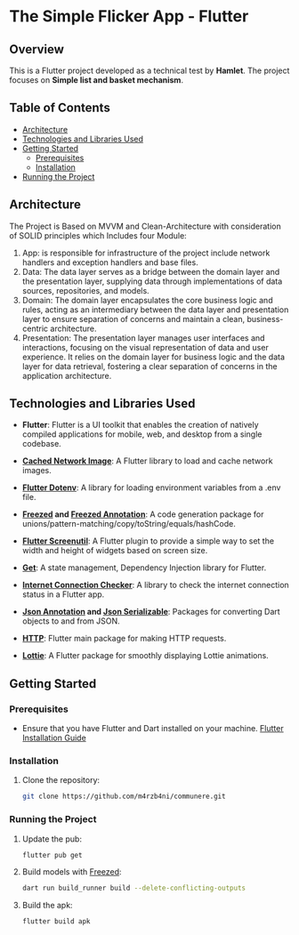 # The Simple Flicker App - Flutter

## Overview
This is a Flutter project developed as a technical test by **Hamlet**. The project focuses on **Simple list and basket mechanism**.

## Table of Contents
- [Architecture](#architecture)
- [Technologies and Libraries Used](#technologies-and-libraries-used)
- [Getting Started](#getting-started)
    - [Prerequisites](#prerequisites)
    - [Installation](#installation)
- [Running the Project](#running-the-project)

## Architecture

The Project is Based on MVVM and Clean-Architecture with consideration of SOLID principles which Includes four Module:

1. App: is responsible for infrastructure of the project include network handlers and exception handlers and base files.
2. Data: The data layer serves as a bridge between the domain layer and the presentation layer, supplying data through implementations of data sources, repositories, and models.
3. Domain: The domain layer encapsulates the core business logic and rules, acting as an intermediary between the data layer and presentation layer to ensure separation of concerns and maintain a clean, business-centric architecture.
4. Presentation: The presentation layer manages user interfaces and interactions, focusing on the visual representation of data and user experience. It relies on the domain layer for business logic and the data layer for data retrieval, fostering a clear separation of concerns in the application architecture.

## Technologies and Libraries Used

- **Flutter**: Flutter is a UI toolkit that enables the creation of natively compiled applications for mobile, web, and desktop from a single codebase.

- **[Cached Network Image](https://pub.dev/packages/cached_network_image)**: A Flutter library to load and cache network images.

- **[Flutter Dotenv](https://pub.dev/packages/flutter_dotenv)**: A library for loading environment variables from a .env file.

- **[Freezed](https://pub.dev/packages/freezed) and [Freezed Annotation](https://pub.dev/packages/freezed_annotation)**: A code generation package for unions/pattern-matching/copy/toString/equals/hashCode.

- **[Flutter Screenutil](https://pub.dev/packages/flutter_screenutil)**: A Flutter plugin to provide a simple way to set the width and height of widgets based on screen size.

- **[Get](https://pub.dev/packages/get)**: A state management, Dependency Injection library for Flutter.

- **[Internet Connection Checker](https://pub.dev/packages/internet_connection_checker)**: A library to check the internet connection status in a Flutter app.

- **[Json Annotation](https://pub.dev/packages/json_annotation) and [Json Serializable](https://pub.dev/packages/json_serializable)**: Packages for converting Dart objects to and from JSON.

- **[HTTP](https://pub.dev/packages/http)**: Flutter main package for making HTTP requests.

- **[Lottie](https://pub.dev/packages/lottie)**: A Flutter package for smoothly displaying Lottie animations.

## Getting Started

### Prerequisites

- Ensure that you have Flutter and Dart installed on your machine. [Flutter Installation Guide](https://flutter.dev/docs/get-started/install)

### Installation

1. Clone the repository:

   ```bash
   git clone https://github.com/m4rzb4ni/communere.git

### Running the Project


1. Update the pub:

   ```bash
   flutter pub get
2. Build models with [Freezed](https://pub.dev/packages/freezed):

   ```bash
   dart run build_runner build --delete-conflicting-outputs  
3. Build the apk:

   ```bash
   flutter build apk








